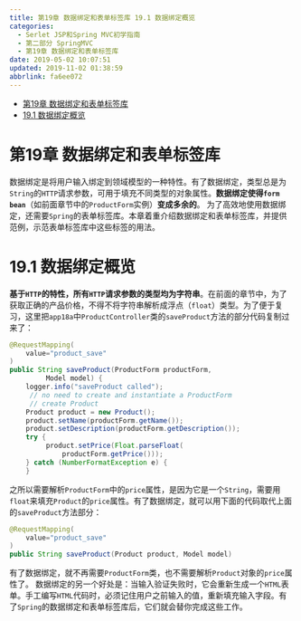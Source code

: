 ```yaml
---
title: 第19章 数据绑定和表单标签库 19.1 数据绑定概览
categories: 
  - Serlet JSP和Spring MVC初学指南
  - 第二部分 SpringMVC
  - 第19章 数据绑定和表单标签库
date: 2019-05-02 10:07:51
updated: 2019-11-02 01:38:59
abbrlink: fa6ee072
---
```

- [第19章 数据绑定和表单标签库](/ReadingNotes/fa6ee072/#第19章-数据绑定和表单标签库)
- [19.1 数据绑定概览](/ReadingNotes/fa6ee072/#19-1-数据绑定概览)

<!--more-->
<script src="https://cdn.bootcss.com/jquery/3.4.0/jquery.slim.min.js"></script>
<script>$(document).ready(function () {$(".post-body > ul:nth-child(1)").hide();});</script>

<!--end-->
# 第19章 数据绑定和表单标签库 #
数据绑定是将用户输入绑定到领域模型的一种特性。有了数据绑定，类型总是为`String`的`HTTP`请求参数，可用于填充不同类型的对象属性。**数据绑定使得`form bean`**（如前面章节中的`ProductForm`实例）**变成多余的**。
为了高效地使用数据绑定，还需要`Spring`的表单标签库。本章着重介绍数据绑定和表单标签库，并提供范例，示范表单标签库中这些标签的用法。
# 19.1 数据绑定概览 #
**基于`HTTP`的特性，所有`HTTP`请求参数的类型均为字符串**。在前面的章节中，为了获取正确的产品价格，不得不将字符串解析成浮点（`float`）类型。为了便于复习，这里把`app18a`中`ProductController`类的`saveProduct`方法的部分代码复制过来了：
```java
@RequestMapping(
    value="product_save"
)
public String saveProduct(ProductForm productForm,
         Model model) {
    logger.info("saveProduct called");
     // no need to create and instantiate a ProductForm
     // create Product
    Product product = new Product();
    product.setName(productForm.getName());
    product.setDescription(productForm.getDescription());
    try {
         product.setPrice(Float.parseFloat(
             productForm.getPrice()));
    } catch (NumberFormatException e) {
    }
```
之所以需要解析`ProductForm`中的`price`属性，是因为它是一个`String`，需要用`float`来填充`Product`的`price`属性。有了数据绑定，就可以用下面的代码取代上面的`saveProduct`方法部分：
```java
@RequestMapping(
    value="product_save"
)
public String saveProduct(Product product, Model model)
```
有了数据绑定，就不再需要`ProductForm`类，也不需要解析`Product`对象的`price`属性了。
数据绑定的另一个好处是：当输入验证失败时，它会重新生成一个`HTML`表单。手工编写`HTML`代码时，必须记住用户之前输入的值，重新填充输入字段。有了`Spring`的数据绑定和表单标签库后，它们就会替你完成这些工作。


